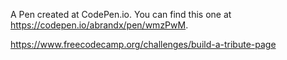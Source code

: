 A Pen created at CodePen.io. You can find this one at https://codepen.io/abrandx/pen/wmzPwM.

https://www.freecodecamp.org/challenges/build-a-tribute-page
